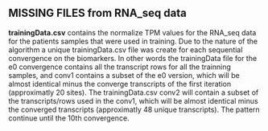## MISSING FILES from RNA_seq data

**trainingData.csv** contains the normalize TPM values for the RNA_seq data for the patients samples that were used in training. Due to the nature of the algorithm a unique trainingData.csv file was create for each sequential convergence on the  biomarkers. In other words the trainingData file for the e0 convergence contains all the transcript rows for all the trainning samples, and conv1 contains a subset of the e0 version, which will be almost identical minus the converge transcripts of the first iteration (approximatly 20 sites). The trainingData.csv conv2 will contain a subset of the transcripts/rows used in the conv1, which will be almost identical minus the converged transcripts (approximatly 48 unique transcripts). The pattern continue until the 10th convergence.
